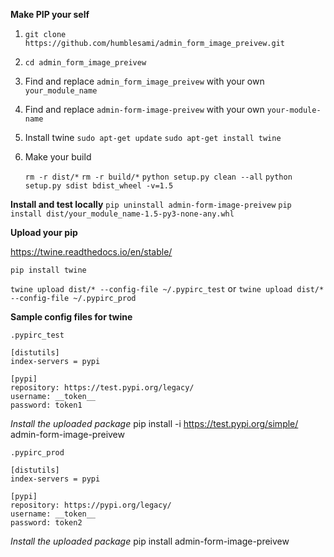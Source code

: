 **Make PIP your self**

1. `git clone https://github.com/humblesami/admin_form_image_preivew.git`
2. `cd admin_form_image_preivew`

3. Find and replace `admin_form_image_preivew` with your own `your_module_name`
4. Find and replace `admin-form-image-preivew` with your own `your-module-name`
5. Install twine
`sudo apt-get update`
`sudo apt-get install twine`

6. Make your build

    `rm -r dist/*`
    `rm -r build/*`
    `python setup.py clean --all`
    `python setup.py sdist bdist_wheel -v=1.5`

**Install and test locally**
`pip uninstall admin-form-image-preivew`
`pip install dist/your_module_name-1.5-py3-none-any.whl`


**Upload your pip**

https://twine.readthedocs.io/en/stable/

`pip install twine`

`twine upload dist/* --config-file ~/.pypirc_test`
or
`twine upload dist/* --config-file ~/.pypirc_prod`


**Sample config files for twine**

    .pypirc_test

    [distutils]
    index-servers = pypi

    [pypi]
    repository: https://test.pypi.org/legacy/
    username: __token__
    password: token1


*Install the uploaded package*
pip install -i https://test.pypi.org/simple/ admin-form-image-preivew


    .pypirc_prod

    [distutils]
    index-servers = pypi

    [pypi]
    repository: https://pypi.org/legacy/
    username: __token__
    password: token2

*Install the uploaded package*
pip install admin-form-image-preivew